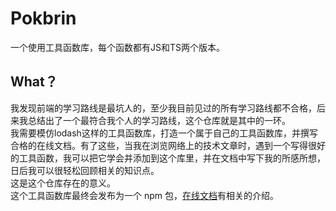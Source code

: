 # Pokbrin
一个使用工具函数库，每个函数都有JS和TS两个版本。

## What？
我发现前端的学习路线是最坑人的，至少我目前见过的所有学习路线都不合格，后来我总结出了一个最符合我个人的学习路线，这个仓库就是其中的一环。  
我需要模仿lodash这样的工具函数库，打造一个属于自己的工具函数库，并撰写合格的在线文档。有了这些，当我在浏览网络上的技术文章时，遇到一个写得很好的工具函数，我可以把它学会并添加到这个库里，并在文档中写下我的所感所想，日后我可以很轻松回顾相关的知识点。  
这是这个仓库存在的意义。  
这个工具函数库最终会发布为一个 npm 包，[在线文档](https://spectacular-kataifi-b945c1.netlify.app/)有相关的介绍。